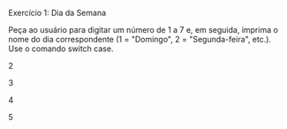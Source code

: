 Exercício 1: Dia da Semana 

Peça ao usuário para digitar um número de 1 a 7 e, em seguida, imprima o nome do dia correspondente (1 = "Domingo", 2 = "Segunda-feira", etc.). Use o comando switch case. 

2


3


4


5
